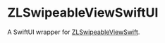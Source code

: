 # ZLSwipeableViewSwiftUI

A SwiftUI wrapper for [ZLSwipeableViewSwift](https://github.com/zhxnlai/ZLSwipeableViewSwift).
